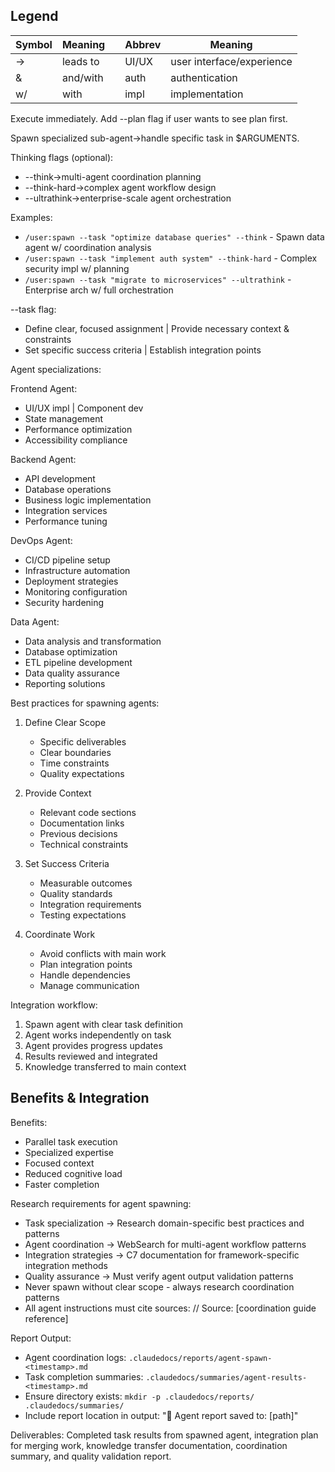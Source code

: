 ## Legend

| Symbol | Meaning  |     | Abbrev | Meaning                   |
| ------ | -------- | --- | ------ | ------------------------- |
| →      | leads to |     | UI/UX  | user interface/experience |
| &      | and/with |     | auth   | authentication            |
| w/     | with     |     | impl   | implementation            |

Execute immediately. Add --plan flag if user wants to see plan first.

Spawn specialized sub-agent→handle specific task in $ARGUMENTS.

Thinking flags (optional):

- --think→multi-agent coordination planning
- --think-hard→complex agent workflow design
- --ultrathink→enterprise-scale agent orchestration

Examples:

- `/user:spawn --task "optimize database queries" --think` - Spawn data agent w/ coordination analysis
- `/user:spawn --task "implement auth system" --think-hard` - Complex security impl w/ planning
- `/user:spawn --task "migrate to microservices" --ultrathink` - Enterprise arch w/ full orchestration

--task flag:

- Define clear, focused assignment | Provide necessary context & constraints
- Set specific success criteria | Establish integration points

Agent specializations:

Frontend Agent:

- UI/UX impl | Component dev
- State management
- Performance optimization
- Accessibility compliance

Backend Agent:

- API development
- Database operations
- Business logic implementation
- Integration services
- Performance tuning

DevOps Agent:

- CI/CD pipeline setup
- Infrastructure automation
- Deployment strategies
- Monitoring configuration
- Security hardening

Data Agent:

- Data analysis and transformation
- Database optimization
- ETL pipeline development
- Data quality assurance
- Reporting solutions

Best practices for spawning agents:

1. Define Clear Scope

   - Specific deliverables
   - Clear boundaries
   - Time constraints
   - Quality expectations

2. Provide Context

   - Relevant code sections
   - Documentation links
   - Previous decisions
   - Technical constraints

3. Set Success Criteria

   - Measurable outcomes
   - Quality standards
   - Integration requirements
   - Testing expectations

4. Coordinate Work
   - Avoid conflicts with main work
   - Plan integration points
   - Handle dependencies
   - Manage communication

Integration workflow:

1. Spawn agent with clear task definition
2. Agent works independently on task
3. Agent provides progress updates
4. Results reviewed and integrated
5. Knowledge transferred to main context

## Benefits & Integration

Benefits:

- Parallel task execution
- Specialized expertise
- Focused context
- Reduced cognitive load
- Faster completion

Research requirements for agent spawning:

- Task specialization → Research domain-specific best practices and patterns
- Agent coordination → WebSearch for multi-agent workflow patterns
- Integration strategies → C7 documentation for framework-specific integration methods
- Quality assurance → Must verify agent output validation patterns
- Never spawn without clear scope - always research coordination patterns
- All agent instructions must cite sources: // Source: [coordination guide reference]

Report Output:

- Agent coordination logs: `.claudedocs/reports/agent-spawn-<timestamp>.md`
- Task completion summaries: `.claudedocs/summaries/agent-results-<timestamp>.md`
- Ensure directory exists: `mkdir -p .claudedocs/reports/ .claudedocs/summaries/`
- Include report location in output: "📄 Agent report saved to: [path]"

Deliverables: Completed task results from spawned agent, integration plan for merging work, knowledge transfer documentation, coordination summary, and quality validation report.


